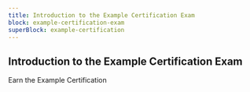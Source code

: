 ```yaml
---
title: Introduction to the Example Certification Exam
block: example-certification-exam
superBlock: example-certification
---
```


## Introduction to the Example Certification Exam

Earn the Example Certification
